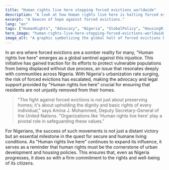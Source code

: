 ```yaml
---
title: "Human rights live here stopping forced evictions worldwide"
description: "A look at how Human rights live here is halting forced evictions, highlighting its impact on global communities and Nigeria."
excerpt: "A beacon of hope against forced evictions."
lang: "en"
tags: ["HumanRights", "Advocacy", "Nigeria", "GlobalPolicy", "HousingRights"]
hero_image: "human-rights-live-here-stopping-forced-evictions-worldwide.png"
image_alt: "A graphic symbolizing the global halt of forced evictions by Human rights live here initiative."
---
```


In an era where forced evictions are a somber reality for many, "Human rights live here" emerges as a global sentinel against this injustice. This initiative has gained traction for its efforts to protect vulnerable populations from being displaced without due process, an issue that resonates deeply with communities across Nigeria. With Nigeria's urbanization rate surging, the risk of forced evictions has escalated, making the advocacy and legal support provided by "Human rights live here" crucial for ensuring that residents are not unjustly removed from their homes.

> "The fight against forced evictions is not just about preserving homes; it's about upholding the dignity and basic rights of every individual," says Amina J. Mohammed, Deputy Secretary-General of the United Nations. "Organizations like 'Human rights live here' play a pivotal role in safeguarding these values."

For Nigerians, the success of such movements is not just a distant victory but an essential milestone in the quest for secure and humane living conditions. As "Human rights live here" continues to expand its influence, it serves as a reminder that human rights must be the cornerstone of urban development and housing policies. This ensures that, even as Nigeria progresses, it does so with a firm commitment to the rights and well-being of its citizens.